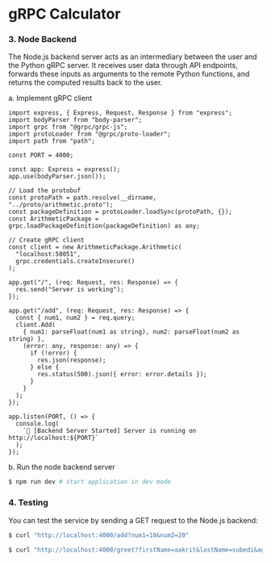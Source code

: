# gRPC Calculator

### 3. Node Backend

The Node.js backend server acts as an intermediary between the user and the Python gRPC server. It receives user data through API endpoints, forwards these inputs as arguments to the remote Python functions, and returns the computed results back to the user.

a. Implement gRPC client

```node
import express, { Express, Request, Response } from "express";
import bodyParser from "body-parser";
import grpc from "@grpc/grpc-js";
import protoLoader from "@grpc/proto-loader";
import path from "path";

const PORT = 4000;

const app: Express = express();
app.use(bodyParser.json());

// Load the protobuf
const protoPath = path.resolve(__dirname, "../proto/arithmetic.proto");
const packageDefinition = protoLoader.loadSync(protoPath, {});
const ArithmeticPackage = grpc.loadPackageDefinition(packageDefinition) as any;

// Create gRPC client
const client = new ArithmeticPackage.Arithmetic(
  "localhost:50051",
  grpc.credentials.createInsecure()
);

app.get("/", (req: Request, res: Response) => {
  res.send("Server is working");
});

app.get("/add", (req: Request, res: Response) => {
  const { num1, num2 } = req.query;
  client.Add(
    { num1: parseFloat(num1 as string), num2: parseFloat(num2 as string) },
    (error: any, response: any) => {
      if (!error) {
        res.json(response);
      } else {
        res.status(500).json({ error: error.details });
      }
    }
  );
});

app.listen(PORT, () => {
  console.log(
    `🚀 [Backend Server Started] Server is running on http://localhost:${PORT}`
  );
});
```

b. Run the node backend server

```sh
$ npm run dev # start application in dev mode
```

### 4. Testing

You can test the service by sending a GET request to the Node.js backend:

```sh
$ curl "http://localhost:4000/add?num1=10&num2=20"
```

```sh
$ curl "http://localhost:4000/greet?firstName=aakrit&lastName=subedi&age=27"
```
